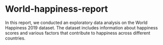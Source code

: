 # World-happiness-report
In this report, we conducted an exploratory data analysis on the World Happiness 2019 dataset. The dataset includes information about happiness scores and various factors that contribute to happiness across different countries.
